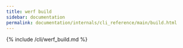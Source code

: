 ```yaml
---
title: werf build
sidebar: documentation
permalink: documentation/internals/cli_reference/main/build.html
---
```


{% include /cli/werf_build.md %}
